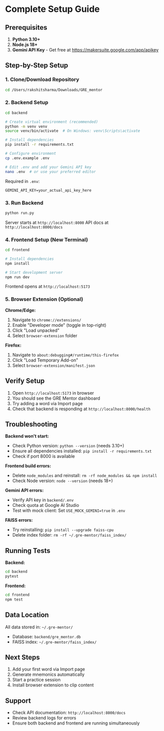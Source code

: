 # Complete Setup Guide

## Prerequisites

1. **Python 3.10+**
2. **Node.js 18+**
3. **Gemini API Key** - Get free at https://makersuite.google.com/app/apikey

## Step-by-Step Setup

### 1. Clone/Download Repository

```bash
cd /Users/rakshitsharma/Downloads/GRE_mentor
```

### 2. Backend Setup

```bash
cd backend

# Create virtual environment (recommended)
python -m venv venv
source venv/bin/activate  # On Windows: venv\Scripts\activate

# Install dependencies
pip install -r requirements.txt

# Configure environment
cp .env.example .env

# Edit .env and add your Gemini API key
nano .env  # or use your preferred editor
```

Required in `.env`:
```
GEMINI_API_KEY=your_actual_api_key_here
```

### 3. Run Backend

```bash
python run.py
```

Server starts at `http://localhost:8000`
API docs at `http://localhost:8000/docs`

### 4. Frontend Setup (New Terminal)

```bash
cd frontend

# Install dependencies
npm install

# Start development server
npm run dev
```

Frontend opens at `http://localhost:5173`

### 5. Browser Extension (Optional)

**Chrome/Edge:**
1. Navigate to `chrome://extensions/`
2. Enable "Developer mode" (toggle in top-right)
3. Click "Load unpacked"
4. Select `browser-extension` folder

**Firefox:**
1. Navigate to `about:debugging#/runtime/this-firefox`
2. Click "Load Temporary Add-on"
3. Select `browser-extension/manifest.json`

## Verify Setup

1. Open `http://localhost:5173` in browser
2. You should see the GRE Mentor dashboard
3. Try adding a word via Import page
4. Check that backend is responding at `http://localhost:8000/health`

## Troubleshooting

**Backend won't start:**
- Check Python version: `python --version` (needs 3.10+)
- Ensure all dependencies installed: `pip install -r requirements.txt`
- Check if port 8000 is available

**Frontend build errors:**
- Delete `node_modules` and reinstall: `rm -rf node_modules && npm install`
- Check Node version: `node --version` (needs 18+)

**Gemini API errors:**
- Verify API key in `backend/.env`
- Check quota at Google AI Studio
- Test with mock client: Set `USE_MOCK_GEMINI=true` in `.env`

**FAISS errors:**
- Try reinstalling: `pip install --upgrade faiss-cpu`
- Delete index folder: `rm -rf ~/.gre-mentor/faiss_index/`

## Running Tests

**Backend:**
```bash
cd backend
pytest
```

**Frontend:**
```bash
cd frontend
npm test
```

## Data Location

All data stored in: `~/.gre-mentor/`
- Database: `backend/gre_mentor.db`
- FAISS index: `~/.gre-mentor/faiss_index/`

## Next Steps

1. Add your first word via Import page
2. Generate mnemonics automatically
3. Start a practice session
4. Install browser extension to clip content

## Support

- Check API documentation: `http://localhost:8000/docs`
- Review backend logs for errors
- Ensure both backend and frontend are running simultaneously
